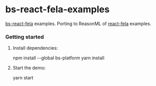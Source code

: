 bs-react-fela-examples
======================

[bs-react-fela](https://github.com/astrada/bs-react-fela) examples. Porting to
ReasonML of
[react-fela](https://github.com/rofrischmann/fela/tree/master/packages/react-fela)
examples.

### Getting started

1. Install dependencies:

    npm install --global bs-platform
    yarn install

2. Start the demo:

    yarn start
       
